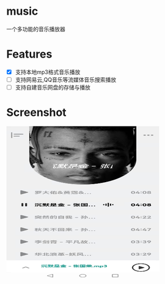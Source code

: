 # music
一个多功能的音乐播放器
# Features

- [x] 支持本地mp3格式音乐播放
- [ ] 支持网易云,QQ音乐等流媒体音乐搜索播放
- [ ] 支持自建音乐网盘的存储与播放

# Screenshot

<img src="https://github.com/Chi-Kai/flutter_music/blob/main/images/sreenshot1.jpeg" width="400" height="400">
